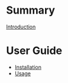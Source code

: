 # Summary

[Introduction](./README.md)

# User Guide
- [Installation](./installation.md)
- [Usage](./usage.md)
